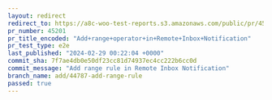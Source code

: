 ```yaml
---
layout: redirect
redirect_to: https://a8c-woo-test-reports.s3.amazonaws.com/public/pr/45201/e2e/index.html
pr_number: 45201
pr_title_encoded: "Add+range+operator+in+Remote+Inbox+Notification"
pr_test_type: e2e
last_published: "2024-02-29 00:22:04 +0000"
commit_sha: 7f7ae4db0e50df23cc81d74937ec4cc222b6cc0d
commit_message: "Add range rule in Remote Inbox Notification"
branch_name: add/44787-add-range-rule
passed: true
---
```

